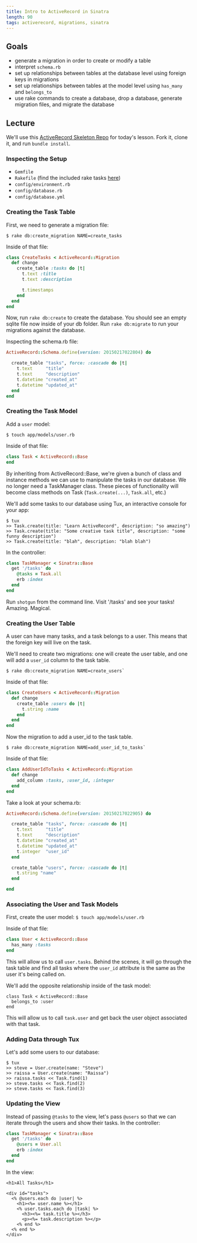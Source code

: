 ```yaml
---
title: Intro to ActiveRecord in Sinatra
length: 90
tags: activerecord, migrations, sinatra
---
```


## Goals

* generate a migration in order to create or modify a table
* interpret `schema.rb`
* set up relationships between tables at the database level using foreign keys in migrations
* set up relationships between tables at the model level using `has_many` and `belongs_to`
* use rake commands to create a database, drop a database, generate migration files, and migrate the database


## Lecture

We'll use this [ActiveRecord Skeleton Repo](https://github.com/rwarbelow/active-record-sinatra) for today's lesson. Fork it, clone it, and run `bundle install`.

### Inspecting the Setup

* `Gemfile`
* `Rakefile` (find the included rake tasks [here](https://github.com/janko-m/sinatra-activerecord))
* `config/environment.rb`
* `config/database.rb`
* `config/database.yml`

### Creating the Task Table

First, we need to generate a migration file:

```
$ rake db:create_migration NAME=create_tasks
```

Inside of that file:

```ruby
class CreateTasks < ActiveRecord::Migration
  def change
    create_table :tasks do |t|
      t.text :title
      t.text :description

      t.timestamps
    end
  end
end
```

Now, run `rake db:create` to create the database. You should see an empty sqlite file now inside of your db folder. Run `rake db:migrate` to run your migrations against the database.

Inspecting the schema.rb file:

```ruby
ActiveRecord::Schema.define(version: 20150217022804) do

  create_table "tasks", force: :cascade do |t|
    t.text     "title"
    t.text     "description"
    t.datetime "created_at"
    t.datetime "updated_at"
  end
end
```

### Creating the Task Model

Add a `user` model:

```
$ touch app/models/user.rb
```

Inside of that file:

```ruby
class Task < ActiveRecord::Base
end
```

By inheriting from ActiveRecord::Base, we're given a bunch of class and instance methods we can use to manipulate the tasks in our database. We no longer need a TaskManager class. These pieces of functionality will become class methods on Task (`Task.create(...)`, `Task.all`, etc.)

We'll add some tasks to our database using Tux, an interactive console for your app:

```
$ tux
>> Task.create(title: "Learn ActiveRecord", description: "so amazing")
>> Task.create(title: "Some creative task title", description: "some funny description")
>> Task.create(title: "blah", description: "blah blah")
```

In the controller: 

```ruby
class TaskManager < Sinatra::Base
  get '/tasks' do
    @tasks = Task.all
    erb :index
  end
end

```

Run `shotgun` from the command line. Visit '/tasks' and see your tasks! Amazing. Magical.

### Creating the User Table

A user can have many tasks, and a task belongs to a user. This means that the foreign key will live on the task. 

We'll need to create two migrations: one will create the user table, and one will add a `user_id` column to the task table.

```
$ rake db:create_migration NAME=create_users`

```

Inside of that file:

```ruby
class CreateUsers < ActiveRecord::Migration
  def change
    create_table :users do |t|
      t.string :name
    end
  end
end

```

Now the migration to add a user_id to the task table.

```
$ rake db:create_migration NAME=add_user_id_to_tasks`

```

Inside of that file:

```ruby
class AddUserIdToTasks < ActiveRecord::Migration
  def change
    add_column :tasks, :user_id, :integer
  end
end

```

Take a look at your schema.rb:

```ruby
ActiveRecord::Schema.define(version: 20150217022905) do

  create_table "tasks", force: :cascade do |t|
    t.text     "title"
    t.text     "description"
    t.datetime "created_at"
    t.datetime "updated_at"
    t.integer  "user_id"
  end

  create_table "users", force: :cascade do |t|
    t.string "name"
  end

end
```

### Associating the User and Task Models

First, create the user model: `$ touch app/models/user.rb`

Inside of that file:

```ruby
class User < ActiveRecord::Base
  has_many :tasks
end
```

This will allow us to call `user.tasks`. Behind the scenes, it will go through the task table and find all tasks where the `user_id` attribute is the same as the user it's being called on.

We'll add the opposite relationship inside of the task model:

```
class Task < ActiveRecord::Base
  belongs_to :user
end
```

This will allow us to call `task.user` and get back the user object associated with that task.

### Adding Data through Tux

Let's add some users to our database:

```
$ tux
>> steve = User.create(name: "Steve")
>> raissa = User.create(name: "Raissa")
>> raissa.tasks << Task.find(1)
>> steve.tasks << Task.find(2)
>> steve.tasks << Task.find(3)
```

### Updating the View

Instead of passing `@tasks` to the view, let's pass `@users` so that we can iterate through the users and show their tasks. In the controller:

```ruby
class TaskManager < Sinatra::Base
  get '/tasks' do
    @users = User.all
    erb :index
  end
end
```

In the view:

```erb
<h1>All Tasks</h1>

<div id="tasks">
  <% @users.each do |user| %>
    <h1><%= user.name %></h1>
    <% user.tasks.each do |task| %>
      <h3><%= task.title %></h3>
      <p><%= task.description %></p>
    <% end %>
  <% end %>
</div>
```

